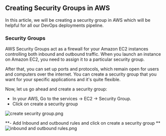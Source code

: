 ## Creating Security Groups in AWS

In this article, we will be creating a security group in AWS which will be helpful for all our DevOps deployments pipeline.

### Security Groups

AWS Security Groups act as a firewall for your Amazon EC2 instances controlling both inbound and outbound traffic. When you launch an instance on Amazon EC2, you need to assign it to a particular security group.

After that, you can set up ports and protocols, which remain open for users and computers over the internet. You can create a security group that you want for your specific applications and it's quite flexible.

Now, let us go ahead and create a security group:

- In your AWS, Go to the services -> EC2 -> Security Group.
- Click on create a security group

![create security group.png](https://cdn.hashnode.com/res/hashnode/image/upload/v1601463096775/ParB7Y3ow.png)

**- Add Inbound and outbound rules and click on create a security group
**
![inbound and outbound rules.png](https://cdn.hashnode.com/res/hashnode/image/upload/v1601463129230/1swzdAsSw.png)
